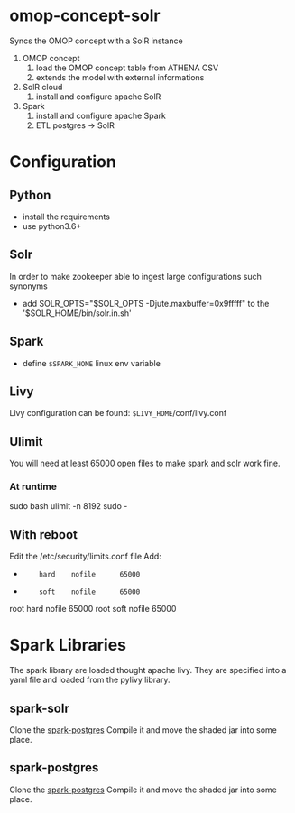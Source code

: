 # omop-concept-solr

Syncs the OMOP concept with a SolR instance

1. OMOP concept
    1. load the OMOP concept table from ATHENA CSV
    2. extends the model with external informations
2. SolR cloud 
    1. install and configure apache SolR
3. Spark
    1. install and configure apache Spark
    2. ETL postgres -> SolR

# Configuration

## Python
- install the requirements
- use python3.6+

## Solr
In order to make zookeeper able to ingest large configurations such synonyms
- add SOLR_OPTS="$SOLR_OPTS -Djute.maxbuffer=0x9fffff" to the '$SOLR_HOME/bin/solr.in.sh'


## Spark
- define `$SPARK_HOME` linux env variable

## Livy
Livy configuration can be found: `$LIVY_HOME`/conf/livy.conf

## Ulimit
You will need at least 65000 open files to make spark and solr work fine.

### At runtime
sudo bash
ulimit -n 8192
sudo - <yourUser>


## With reboot
Edit the  /etc/security/limits.conf file
Add:
*         hard    nofile      65000
*         soft    nofile      65000
root      hard    nofile      65000
root      soft    nofile      65000

# Spark Libraries
The spark library are loaded thought apache livy. They are specified into a
yaml file and loaded from the pylivy library.

## spark-solr
Clone the [spark-postgres](https://github.com/parisni/spark-solr)
Compile it and move the shaded jar into some place.

## spark-postgres
Clone the [spark-postgres](https://github.com/EDS-APHP/spark-postgres)
Compile it and move the shaded jar into some place.

